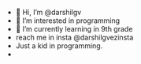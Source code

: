 - 👋 Hi, I’m @darshilgv
- 👀 I’m interested in programming
- 🌱 I’m currently learning in 9th grade
- reach me in insta @darshilgvezinsta
- Just a kid in programming.
- 
